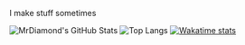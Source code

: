 I make stuff sometimes

![MrDiamond's GitHub Stats](https://github-readme-stats.vercel.app/api?username=mrdiamonddog&show_icons=true&theme=tokyonight&include_all_commits=true)
![Top Langs](https://github-readme-stats.vercel.app/api/top-langs/?username=mrdiamonddog&layout=compact&theme=tokyonight)
[![Wakatime stats](https://github-readme-stats.vercel.app/api/wakatime?username=MrDiamondDog&theme=tokyonight&layout=compact)](https://github.com/anuraghazra/github-readme-stats)

